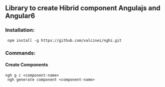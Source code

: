 ## Library to create Hibrid component Angulajs and Angular6

### Installation: 
` npm install -g https://github.com/valcinei/nghi.git`
### Commands:  
#### Create Components
`ngh g c <component-name> `  
` ngh generate component <component-name>` 
